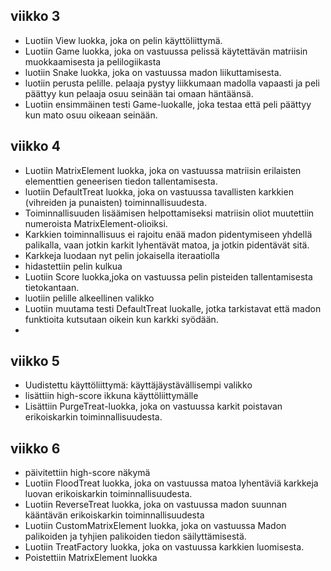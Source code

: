 ## viikko 3
- Luotiin View luokka, joka on pelin käyttöliittymä.
- Luotiin Game luokka, joka on vastuussa pelissä käytettävän matriisin muokkaamisesta ja pelilogiikasta
- luotiin Snake luokka, joka on vastuussa madon liikuttamisesta.
- luotiin perusta pelille. pelaaja pystyy liikkumaan madolla vapaasti ja peli päättyy kun pelaaja osuu seinään tai omaan häntäänsä.
- Luotiin ensimmäinen testi Game-luokalle, joka testaa että peli päättyy kun mato osuu oikeaan seinään.

## viikko 4
- Luotiin MatrixElement luokka, joka on vastuussa matriisin erilaisten elementtien geneerisen tiedon tallentamisesta.
- luotiin DefaultTreat luokka, joka on vastuussa tavallisten karkkien (vihreiden ja punaisten) toiminnallisuudesta.
- Toiminnallisuuden lisäämisen helpottamiseksi matriisin oliot muutettiin numeroista MatrixElement-olioiksi.
- Karkkien toiminnallisuus ei rajoitu enää madon pidentymiseen yhdellä palikalla, vaan jotkin karkit lyhentävät matoa, ja jotkin pidentävät sitä.
- Karkkeja luodaan nyt pelin jokaisella iteraatiolla
- hidastettiin pelin kulkua
- Luotiin Score luokka,joka on vastuussa pelin pisteiden tallentamisesta tietokantaan.
- luotiin pelille alkeellinen valikko
- Luotiin muutama testi DefaultTreat luokalle, jotka tarkistavat että madon funktioita kutsutaan oikein kun karkki syödään.
- 

## viikko 5
- Uudistettu käyttöliittymä: käyttäjäystävällisempi valikko
- lisättiin high-score ikkuna käyttöliittymälle
- Lisättiin PurgeTreat-luokka, joka on vastuussa karkit poistavan erikoiskarkin toiminnallisuudesta.

## viikko 6
- päivitettiin high-score näkymä
- Luotiin FloodTreat luokka, joka on vastuussa matoa lyhentäviä karkkeja luovan erikoiskarkin toiminnallisuudesta.
- Luotiin ReverseTreat luokka, joka on vastuussa madon suunnan kääntävän erikoiskarkin toiminnallisuudesta
- Luotiin CustomMatrixElement luokka, joka on vastuussa Madon palikoiden ja tyhjien palikoiden tiedon säilyttämisestä.
- Luotiin TreatFactory luokka, joka on vastuussa karkkien luomisesta.
- Poistettiin MatrixElement luokka
